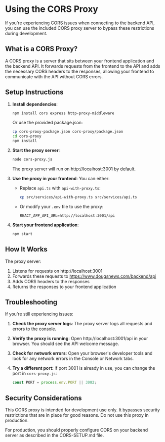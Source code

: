 # Using the CORS Proxy

If you're experiencing CORS issues when connecting to the backend API, you can use the included CORS proxy server to bypass these restrictions during development.

## What is a CORS Proxy?

A CORS proxy is a server that sits between your frontend application and the backend API. It forwards requests from the frontend to the API and adds the necessary CORS headers to the responses, allowing your frontend to communicate with the API without CORS errors.

## Setup Instructions

1. **Install dependencies**:
   ```bash
   npm install cors express http-proxy-middleware
   ```
   Or use the provided package.json:
   ```bash
   cp cors-proxy-package.json cors-proxy/package.json
   cd cors-proxy
   npm install
   ```

2. **Start the proxy server**:
   ```bash
   node cors-proxy.js
   ```
   The proxy server will run on http://localhost:3001 by default.

3. **Use the proxy in your frontend**:
   You can either:
   - Replace `api.ts` with `api-with-proxy.ts`:
     ```bash
     cp src/services/api-with-proxy.ts src/services/api.ts
     ```
   - Or modify your `.env` file to use the proxy:
     ```
     REACT_APP_API_URL=http://localhost:3001/api
     ```

4. **Start your frontend application**:
   ```bash
   npm start
   ```

## How It Works

The proxy server:
1. Listens for requests on http://localhost:3001
2. Forwards these requests to https://www.dougsnews.com/backend/api
3. Adds CORS headers to the responses
4. Returns the responses to your frontend application

## Troubleshooting

If you're still experiencing issues:

1. **Check the proxy server logs**:
   The proxy server logs all requests and errors to the console.

2. **Verify the proxy is running**:
   Open http://localhost:3001/api in your browser. You should see the API welcome message.

3. **Check for network errors**:
   Open your browser's developer tools and look for any network errors in the Console or Network tabs.

4. **Try a different port**:
   If port 3001 is already in use, you can change the port in `cors-proxy.js`:
   ```javascript
   const PORT = process.env.PORT || 3002;
   ```

## Security Considerations

This CORS proxy is intended for development use only. It bypasses security restrictions that are in place for good reasons. Do not use this proxy in production.

For production, you should properly configure CORS on your backend server as described in the CORS-SETUP.md file.
